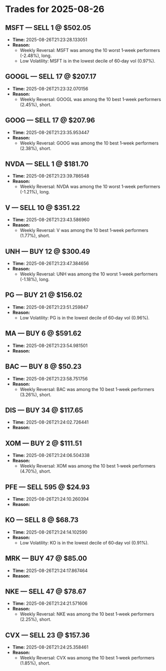 # Trades for 2025-08-26

## MSFT — SELL 1 @ $502.05
- **Time:** 2025-08-26T21:23:28.133051
- **Reason:**
  - Weekly Reversal: MSFT was among the 10 worst 1‑week performers (-2.48%), long.
  - Low Volatility: MSFT is in the lowest decile of 60‑day vol (0.97%).

## GOOGL — SELL 17 @ $207.17
- **Time:** 2025-08-26T21:23:32.070156
- **Reason:**
  - Weekly Reversal: GOOGL was among the 10 best 1‑week performers (2.45%), short.

## GOOG — SELL 17 @ $207.96
- **Time:** 2025-08-26T21:23:35.953447
- **Reason:**
  - Weekly Reversal: GOOG was among the 10 best 1‑week performers (2.38%), short.

## NVDA — SELL 1 @ $181.70
- **Time:** 2025-08-26T21:23:39.786548
- **Reason:**
  - Weekly Reversal: NVDA was among the 10 worst 1‑week performers (-1.21%), long.

## V — SELL 10 @ $351.22
- **Time:** 2025-08-26T21:23:43.586960
- **Reason:**
  - Weekly Reversal: V was among the 10 best 1‑week performers (1.77%), short.

## UNH — BUY 12 @ $300.49
- **Time:** 2025-08-26T21:23:47.384656
- **Reason:**
  - Weekly Reversal: UNH was among the 10 worst 1‑week performers (-1.18%), long.

## PG — BUY 21 @ $156.02
- **Time:** 2025-08-26T21:23:51.259847
- **Reason:**
  - Low Volatility: PG is in the lowest decile of 60‑day vol (0.96%).

## MA — BUY 6 @ $591.62
- **Time:** 2025-08-26T21:23:54.981501
- **Reason:**

## BAC — BUY 8 @ $50.23
- **Time:** 2025-08-26T21:23:58.751756
- **Reason:**
  - Weekly Reversal: BAC was among the 10 best 1‑week performers (3.26%), short.

## DIS — BUY 34 @ $117.65
- **Time:** 2025-08-26T21:24:02.726441
- **Reason:**

## XOM — BUY 2 @ $111.51
- **Time:** 2025-08-26T21:24:06.504338
- **Reason:**
  - Weekly Reversal: XOM was among the 10 best 1‑week performers (4.70%), short.

## PFE — SELL 595 @ $24.93
- **Time:** 2025-08-26T21:24:10.260394
- **Reason:**

## KO — SELL 8 @ $68.73
- **Time:** 2025-08-26T21:24:14.102590
- **Reason:**
  - Low Volatility: KO is in the lowest decile of 60‑day vol (0.91%).

## MRK — BUY 47 @ $85.00
- **Time:** 2025-08-26T21:24:17.867464
- **Reason:**

## NKE — SELL 47 @ $78.67
- **Time:** 2025-08-26T21:24:21.571606
- **Reason:**
  - Weekly Reversal: NKE was among the 10 best 1‑week performers (2.25%), short.

## CVX — SELL 23 @ $157.36
- **Time:** 2025-08-26T21:24:25.358461
- **Reason:**
  - Weekly Reversal: CVX was among the 10 best 1‑week performers (1.85%), short.

